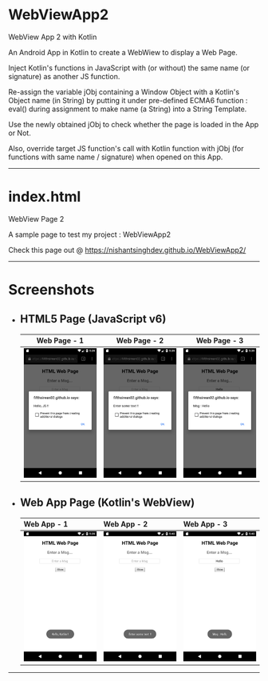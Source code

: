 # WebViewApp2
WebView App 2 with Kotlin

An Android App in Kotlin to create a WebWiew to display a Web Page.

Inject Kotlin's functions in JavaScript with (or without) the same name (or signature) as another JS function.

Re-assign the variable jObj containing a Window Object with a Kotlin's Object name (in String) by putting it under pre-defined ECMA6 function : eval() during assignment to make name (a String) into a String Template.

Use the newly obtained jObj to check whether the page is loaded in the App or Not.

Also, override target JS function's call with Kotlin function with jObj (for functions with same name / signature) when opened on this App.

---
# index.html
WebView Page 2

A sample page to test my project : WebViewApp2

Check this page out @ https://nishantsinghdev.github.io/WebViewApp2/

---
# Screenshots

+ ## HTML5 Page (JavaScript v6)
    | Web Page - 1 | Web Page - 2 | Web Page - 3 |
    | :----------: | :----------: | :----------: |
    | ![Pic-1](/screenshots/WebPage-1.png) | ![Pic-2](/screenshots/WebPage-2.png) | ![Pic-3](/screenshots/WebPage-3.png) |

+ ## Web App Page (Kotlin's WebView)
    | Web App - 1 | Web App - 2 | Web App - 3 |
    | ----------- | ----------- | ----------- |
    | ![Pic-1](/screenshots/WebApp-1.png) | ![Pic-2](/screenshots/WebApp-2.png) | ![Pic-3](/screenshots/WebApp-3.png) |

---
